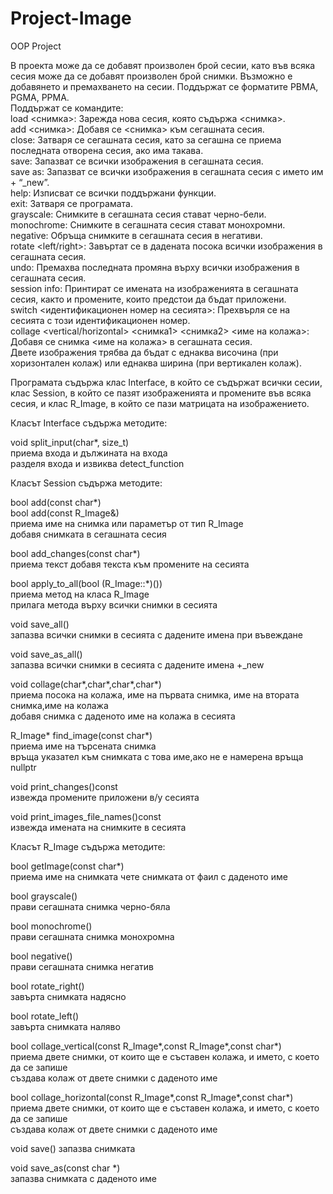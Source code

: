 # Project-Image
OOP Project

В проекта може да се добавят произволен брой сесии, като във всяка сесия може да се добавят произволен брой снимки. Възможно е добавянето и премахването на сесии. Поддържат се форматите PBMA, PGMA, PPMA.  
Поддържат се командите:  
load <снимка>: Зарежда нова сесия, която съдържа <снимка>.  
add <снимка>: Добавя се <снимка> към сегашната сесия.  
close: Затваря се сегашната сесия, като за сегашна се приема последната отворена сесия, ако има такава.  
save: Запазват се всички изображения в сегашната сесия.  
save as: Запазват се всички изображения в сегашната сесия с името им + “_new”.  
help: Изписват се всички поддържани функции.  
exit: Затваря се програмата.  
grayscale: Снимките в сегашната сесия стават черно-бели.  
monochrome: Снимките в сегашната сесия стават монохромни.  
negative: Обръща снимките в сегашната сесия в негативи.  
rotate <left/right>: Завъртат се в дадената посока всички изображения в сегашната сесия.  
undo: Премахва последната промяна върху всички изображения в сегашната сесия.  
session info: Принтират се имената на изображенията в сегашната сесия, както и промените, които предстои да бъдат приложени.  
 switch <идентификационен номер на сесията>: Прехвърля се на сесията с този идентификационен номер.  
collage <vertical/horizontal> <снимка1> <снимка2> <име на колажа>: Добавя се снимка <име на колажа> в сегашната сесия.  
Двете изображения трябва да бъдат с еднаква височина (при хоризонтален колаж) или еднаква ширина (при вертикален колаж).  

Програмата съдържа клас Interface, в който се съдържат всички сесии, клас Session, в който се пазят изображенията и промените във всяка сесия, и клас R_Image, в който се пази матрицата на изображението.  


Класът Interface съдържа методите:  

void split_input(char*, size_t)  
приема входа и дължината на входа  
разделя входа и извиква detect_function  

Класът Session съдържа методите:  

bool add(const char*)  
bool add(const R_Image&)  
приема име на снимка или параметър от тип R_Image  
добавя снимката в сегашната сесия  

bool add_changes(const char*)  
приема текст
добавя текста към промените на сесията  

bool apply_to_all(bool (R_Image::*)())  
приема метод на класа R_Image  
прилага метода върху всички снимки в сесията  

void save_all()  
запазва всички снимки в сесията с дадените имена при въвеждане  

void save_as_all()  
запазва всички снимки в сесията с дадените имена +_new  

void collage(char*,char*,char*,char*)  
приема посока на колажа, име на първата снимка, име на втората снимка,име на колажа  
добавя снимка с даденото име на колажа в сесията  

R_Image* find_image(const char*)  
приема име на търсената снимка  
връща указател към снимката с това име,ако не е намерена връща nullptr  

void print_changes()const   
извежда промените приложени в/у сесията  

void print_images_file_names()const  
извежда имената на снимките в сесията  

Класът R_Image съдържа методите:  

bool getImage(const char*)  
приема име на снимката чете снимката от фаил с даденото име  

bool grayscale()  
прави сегашната снимка черно-бяла  

bool monochrome()  
прави сегашната снимка монохромна  

bool negative()  
прави сегашната снимка негатив  

bool rotate_right()  
завърта снимката надясно  

bool rotate_left()  
завърта снимката наляво  

bool collage_vertical(const R_Image*,const R_Image*,const char*)  
приема двете снимки, от които ще е съставен колажа, и името, с което да се запише  
създава колаж от двете снимки с даденото име  

bool collage_horizontal(const R_Image*,const R_Image*,const char*)  
приема двете снимки, от които ще е съставен колажа, и името, с което да се запише  
създава колаж от двете снимки с даденото име  

void save() запазва снимката  

void save_as(const char *)  
запазва снимката с даденото име  
